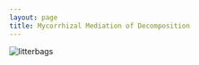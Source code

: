 ```yaml
---
layout: page
title: Mycorrhizal Mediation of Decomposition
---
```

![litterbags](/img/litterbags.png)
